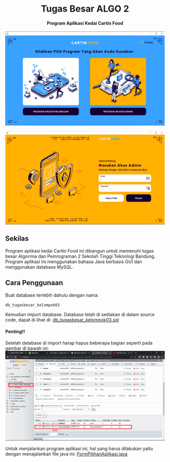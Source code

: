 
<h1 align="center">
  Tugas Besar ALGO 2
</h1>

<h4 align="center">Program Aplikasi Kedai Cartin Food</h4>

![screenshot](Penting/Pelanggan.gif)

![screenshot](Penting/Admin.gif)

## Sekilas

Program aplikasi kedai Cartin Food ini dibangun untuk memenuhi tugas besar Algorima dan Pemrograman 2 Sekolah Tinggi Teknologi Bandung. Program aplikasi ini menggunakan bahasa Java berbasis GUI dan menggunakan database MySQL.

## Cara Penggunaan

Buat database terlebih dahulu dengan nama:
```bash
db_tugasbesar_kelompok03
```
Kemudian import database. Database telah di sediakan di dalam source code, dapat di lihat di:
[db_tugasbesar_kelompok03.sql](Penting/db_tugasbesar_kelompok03.sql)

#### Penting!!
Setelah database di import harap hapus beberapa bagian seperti pada gambar di bawah ini:
![screenshot](Penting/Database.gif)

Untuk menjalankan program aplikasi ini, hal yang harus dilakukan yaitu dengan menajalankan file java ini:
[FormPilihanAplikasi.java](src/FormGUI/FormPilihanAplikasi.java)




